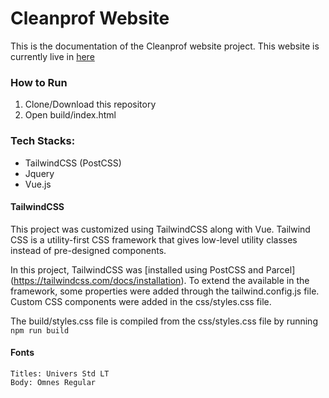 
# Cleanprof Website

This is the documentation of the Cleanprof website project. 
This website is currently live in [here](https://vandercoder.github.io/cleanprof/)

### How to Run
1. Clone/Download this repository
2. Open build/index.html

### Tech Stacks:
- TailwindCSS (PostCSS)
- Jquery
- Vue.js

#### TailwindCSS
This project was customized using TailwindCSS along with Vue. Tailwind CSS is a 
utility-first CSS framework that gives low-level utility classes instead of 
pre-designed components. 

In this project, TailwindCSS was [installed using PostCSS and Parcel] (https://tailwindcss.com/docs/installation).
To extend the available in the framework, some properties were added through the tailwind.config.js file.
Custom CSS components were added in the css/styles.css file.

The build/styles.css file is compiled from the css/styles.css file by running 
```npm run build``` 

#### Fonts
```
Titles: Univers Std LT
Body: Omnes Regular
```